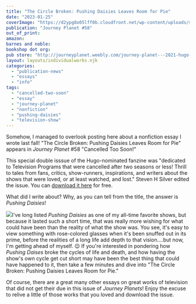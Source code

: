 ```yaml
---
title: "The Circle Broken: Pushing Daisies Leaves Room for Pie"
date: "2023-01-25"
coverImage: "https://d2ypg8o05lff0b.cloudfront.net/wp-content/uploads/sites/3/2023/01/25212707/journeyplanet58-cancelledtoosoon_orig.jpg"
publication: "Journey Planet #58"
out_of_print:
amazon:
barnes and noble:
bookshop dot org:
pub store: "http://journeyplanet.weebly.com/journey-planet---2021-hugo-nominee/issue-58-cancelled-too-soon"
layout: layouts/individualworks.njk
categories:
  - "publication-news"
  - "essays"
  - "info"
tags:
  - "cancelled-two-soon"
  - "essay"
  - "journey-planet"
  - "nonfiction"
  - "pushing-daisies"
  - "television-show"
---
```


Somehow, I managed to overlook posting here about a nonfiction essay I wrote last fall! "The Circle Broken: Pushing Daisies Leaves Room for Pie" appears in _Journey Planet_ #58 "Cancelled Too Soon!"

This special double isssue of the Hugo-nominated fanzine was "dedicated to Television Programs that were cancelled after two seasons or less! Thrill to tales from fans, critics, show-runners, inspirations, and writers about the shows that were loved, or at least watched, and lost." Steven H Silver edited the issue. You can [download it here](http://journeyplanet.weebly.com/journey-planet---2021-hugo-nominee/issue-58-cancelled-too-soon) for free.

What did I write about? Why, as you can tell from the title, the answer is _Pushing Daisies_!

![](https://d2ypg8o05lff0b.cloudfront.net/wp-content/uploads/sites/3/2023/01/25214703/pushingdaisiescover-3.jpg)I've long listed _Pushing Daisies_ as one of my all-time favorite shows, but because it lasted such a short time, that was really more wishing for what could have been than the reality of what the show was. You see, it's easy to view something with rose-colored glasses when it's been snuffed out in its prime, before the realities of a long life add depth to that vision....but now, I'm getting ahead of myself. 😉 If you're interested in pondering how _Pushing Daises_ broke the cycles of life and death, and how having the show's own cycle get cut short may have been the best thing that could have happened to it, then take a few minutes and dive into "The Circle Broken: Pushing Daisies Leaves Room for Pie."

Of course, there are a great many other essays on great works of television that did not get their due in this issue of _Journey Planets_! Enjoy the excuse to relive a little of those works that you loved and download the issue.
